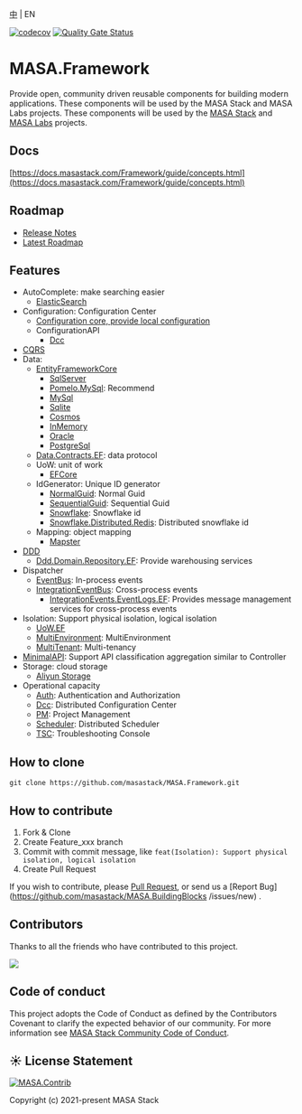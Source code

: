 [中](README.zh-CN.md) | EN

[![codecov](https://codecov.io/gh/masastack/MASA.Framework/branch/main/graph/badge.svg?token=87TPNHUHW2)](https://codecov.io/gh/masastack/MASA.Framework)
[![Quality Gate Status](https://sonarcloud.io/api/project_badges/measure?project=masastack_MASA.Framework&metric=alert_status)](https://sonarcloud.io/summary/new_code?id=masastack_MASA.Framework)

# MASA.Framework

Provide open, community driven reusable components for building modern applications. These components will be used by the MASA Stack and MASA Labs projects.  These components will be used by the [MASA Stack](https://github.com/masastack) and [MASA Labs](https://github.com/masalabs) projects.



## Docs

[https://docs.masastack.com/Framework/guide/concepts.html](https://docs.masastack.com/Framework/guide/concepts.html)


## Roadmap
* [Release Notes](https://github.com/masastack/MASA.Framework/releases)
* [Latest Roadmap](https://github.com/masastack/MASA.Framework/issues/42)



## Features
* AutoComplete: make searching easier
  * [ElasticSearch](./src/SearchEngine/Masa.Contrib.SearchEngine.AutoComplete.ElasticSearch/README.md)
* Configuration: Configuration Center
  * [Configuration core, provide local configuration](./src/Configuration/Masa.Contrib.Configuration/README.md)
  * ConfigurationAPI
    * [Dcc](./src/Configuration/Masa.Contrib.Configuration.ConfigurationApi.Dcc/README.md)
* [CQRS](./src/ReadWriteSplitting/Cqrs/Masa.Contrib.ReadWriteSplitting.Cqrs/README.md)
* Data:
  * [EntityFrameworkCore](./src/Data/Masa.Contrib.Data.EFCore/README.md)
    * [SqlServer](./src/Data/Masa.Contrib.Data.EFCore.SqlServer/README.md)
    * [Pomelo.MySql](./src/Data/Masa.Contrib.Data.EFCore.Pomelo.MySql/README.md): Recommend
    * [MySql](./src/Data/Masa.Contrib.Data.EFCore.MySql/README.md)
    * [Sqlite](./src/Data/Masa.Contrib.Data.EFCore.Sqlite/README.md)
    * [Cosmos](./src/Data/Masa.Contrib.Data.EFCore.Cosmos/README.md)
    * [InMemory](./src/Data/Masa.Contrib.Data.EFCore.InMemory/README.md)
    * [Oracle](./src/Data/Masa.Contrib.Data.EFCore.Oracle/README.md)
    * [PostgreSql](./src/Data/Masa.Contrib.Data.EFCore.PostgreSql/README.md)
  * [Data.Contracts.EF](./src/Data/Masa.Contrib.Data.Contracts.EFCore/): data protocol
  * UoW: unit of work
    * [EFCore](./src/Data/Masa.Contrib.Data.UoW.EFCore/README.md)
  * IdGenerator: Unique ID generator
     * [NormalGuid](./src/Data/IdGenerator/Masa.Contrib.Data.IdGenerator.NormalGuid/README.md): Normal Guid
     * [SequentialGuid](./src/Data/IdGenerator/Masa.Contrib.Data.IdGenerator.SequentialGuid/README.md): Sequential Guid
     * [Snowflake](./src/Data/IdGenerator/Masa.Contrib.Data.IdGenerator.Snowflake/README.md): Snowflake id
     * [Snowflake.Distributed.Redis](./src/Data/IdGenerator/Masa.Contrib.Data.IdGenerator.Snowflake.Distributed.Redis/README.md): Distributed snowflake id
  * Mapping: object mapping
     * [Mapster](./src/Data/Mapping/Masa.Contrib.Data.Mapping.Mapster/README.md)
* [DDD](./src/Ddd/Masa.Contrib.Ddd.Domain/README.md)
  * [Ddd.Domain.Repository.EF](./src/Ddd/Masa.Contrib.Ddd.Domain.Repository.EFCore/README.md): Provide warehousing services
* Dispatcher
  * [EventBus](./src/Dispatcher/Masa.Contrib.Dispatcher.Events/README.md): In-process events
  * [IntegrationEventBus](./src/Dispatcher/Masa.Contrib.Dispatcher.IntegrationEvents.Dapr/README.md): Cross-process events
    * [IntegrationEvents.EventLogs.EF](./src/Dispatcher/Masa.Contrib.Dispatcher.IntegrationEvents.EventLogs.EFCore/README.md): Provides message management services for cross-process events
* Isolation: Support physical isolation, logical isolation
  * [UoW.EF](./src/Isolation/Masa.Contrib.Isolation.UoW.EFCore/README.md)
  * [MultiEnvironment](./src/Isolation/Masa.Contrib.Isolation.MultiEnvironment/README.md): MultiEnvironment
  * [MultiTenant](./src/Isolation/Masa.Contrib.Isolation.MultiTenant/README.md): Multi-tenancy
* [MinimalAPI](./src/Service/Masa.Contrib.Service.Mini~~~~malAPIs/README.md): Support API classification aggregation similar to Controller
* Storage: cloud storage
  * [Aliyun Storage](./src/Storage/Masa.Contrib.Storage.ObjectStorage.Aliyun/README.md)
* Operational capacity
  * [Auth](./src/StackSdks/Masa.Contrib.StackSdks.Auth/README.md): Authentication and Authorization
  * [Dcc](./src/StackSdks/Masa.Contrib.StackSdks.Dcc/README.md): Distributed Configuration Center
  * [PM](./src/StackSdks/Masa.Contrib.StackSdks.Pm/README.md): Project Management
  * [Scheduler](./src/StackSdks/Masa.Contrib.StackSdks.Scheduler/README.md): Distributed Scheduler
  * [TSC](./src/StackSdks/Masa.Contrib.StackSdks.Tsc/README.md): Troubleshooting Console



## How to clone
````
git clone https://github.com/masastack/MASA.Framework.git
````



## How to contribute

1. Fork & Clone
2. Create Feature_xxx branch
3. Commit with commit message, like `feat(Isolation): Support physical isolation, logical isolation`
4. Create Pull Request

If you wish to contribute, please [Pull Request](https://github.com/masastack/MASA.BuildingBlocks/pulls), or send us a [Report Bug](https://github.com/masastack/MASA.BuildingBlocks /issues/new) .



## Contributors

Thanks to all the friends who have contributed to this project.

<a href="https://github.com/masastack/MASA.Framework/graphs/contributors">
    <img src="https://contrib.rocks/image?repo=masastack/MASA.Framework" />
</a>



## Code of conduct

This project adopts the Code of Conduct as defined by the Contributors Covenant to clarify the expected behavior of our community. For more information see [MASA Stack Community Code of Conduct](https://github.com/masastack/community/blob/main/CODE-OF-CONDUCT.md).



## ☀️ License Statement

[![MASA.Contrib](https://img.shields.io/badge/License-MIT-blue?style=flat-square)](/LICENSE.txt)

Copyright (c) 2021-present MASA Stack
